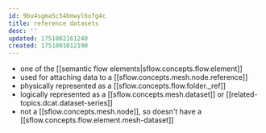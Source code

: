 ```yaml
---
id: 9bu4sgma5c54bmwyl6ofg4c
title: reference datasets
desc: ''
updated: 1751002161240
created: 1751001012190
---
```


- one of the [[semantic flow elements|sflow.concepts.flow.element]]
- used for attaching data to a [[sflow.concepts.mesh.node.reference]]
- physically represented as a [[sflow.concepts.flow.folder._ref]]
- logically represented as a [[sflow.concepts.mesh.dataset]] or [[related-topics.dcat.dataset-series]]
- not a [[sflow.concepts.mesh.node]], so doesn't have a [[sflow.concepts.flow.element.mesh-dataset]]